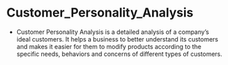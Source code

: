 # Customer_Personality_Analysis
* Customer Personality Analysis is a detailed analysis of a company’s ideal customers. It helps a business to better understand its customers and makes it easier for them to modify products according to the specific needs, behaviors and concerns of different types of customers.
